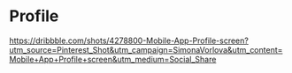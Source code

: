 # Profile

https://dribbble.com/shots/4278800-Mobile-App-Profile-screen?utm_source=Pinterest_Shot&utm_campaign=SimonaVorlova&utm_content=Mobile+App+Profile+screen&utm_medium=Social_Share
